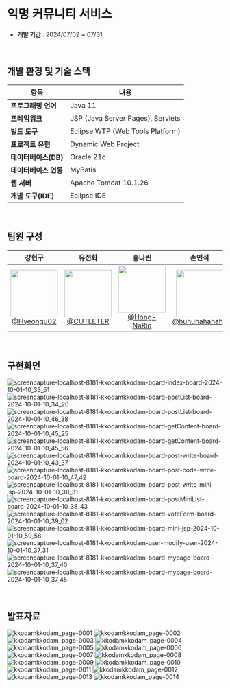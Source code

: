 # 익명 커뮤니티 서비스

- **개발 기간** : 2024/07/02 ~ 07/31

<br>
  
## 개발 환경 및 기술 스택

| 항목 | 내용 |
|---|---|
| **프로그래밍 언어** | Java 11 |
| **프레임워크** | JSP (Java Server Pages), Servlets |
| **빌드 도구** | Eclipse WTP (Web Tools Platform) |
| **프로젝트 유형** | Dynamic Web Project |
| **데이터베이스(DB)** | Oracle 21c |
| **데이터베이스 연동** | MyBatis |
| **웹 서버** | Apache Tomcat 10.1.26 |
| **개발 도구(IDE)** | Eclipse IDE |


<br>


## 팀원 구성

<div align="center">

| **강현구** | **유선화** | **홍나린** | **손민석** |
| :------: |  :------: | :------: | :------: |
| [<img src="https://avatars.githubusercontent.com/u/80089798?s=64&v=4" height=110> <br/> @Hyeongu02](https://github.com/Hyeongu02) | [<img src="https://avatars.githubusercontent.com/u/172234027?s=64&v=4" height=110> <br/> @CUTLETER](https://github.com/CUTLETER) | [<img src="https://avatars.githubusercontent.com/u/172233963?s=64&v=4" height=110> <br/> @Hong-NaRin](https://github.com/Hong-NaRin) | [<img src="https://avatars.githubusercontent.com/u/172233940?s=64&v=4" height=110> <br/> @huhuhahahaha](https://github.com/huhuhahahaha) |

</div>

<br>

## 구현화면
![screencapture-localhost-8181-kkodamkkodam-board-index-board-2024-10-01-10_33_51](https://github.com/user-attachments/assets/68c3558d-d933-45db-8fc2-3565cced35ae)
![screencapture-localhost-8181-kkodamkkodam-board-postList-board-2024-10-01-10_34_20](https://github.com/user-attachments/assets/c6bcaee6-5c25-4a86-a661-93649a8a929b)
![screencapture-localhost-8181-kkodamkkodam-board-postList-board-2024-10-01-10_46_38](https://github.com/user-attachments/assets/737e1c7e-f96f-4a83-931e-8299a6a34fc9)
![screencapture-localhost-8181-kkodamkkodam-board-getContent-board-2024-10-01-10_45_25](https://github.com/user-attachments/assets/f6c9a41e-4891-4b0a-8a01-818eab0ff4e5)
![screencapture-localhost-8181-kkodamkkodam-board-getContent-board-2024-10-01-10_45_56](https://github.com/user-attachments/assets/df0e602b-e5b2-419c-b0d9-6411bafaa536)
![screencapture-localhost-8181-kkodamkkodam-board-post-write-board-2024-10-01-10_43_37](https://github.com/user-attachments/assets/6b0805a1-d5b0-4937-9de2-ae92ce577e34)
![screencapture-localhost-8181-kkodamkkodam-board-post-code-write-board-2024-10-01-10_47_42](https://github.com/user-attachments/assets/b07c8e30-dd7f-48f7-968d-42fc14679f57)
![screencapture-localhost-8181-kkodamkkodam-board-post-write-mini-jsp-2024-10-01-10_38_31](https://github.com/user-attachments/assets/802ab237-a13e-4cc8-b609-235c992ade69)
![screencapture-localhost-8181-kkodamkkodam-board-postMiniList-board-2024-10-01-10_38_43](https://github.com/user-attachments/assets/20b38715-589a-40e4-9757-08215341054f)
![screencapture-localhost-8181-kkodamkkodam-board-voteForm-board-2024-10-01-10_39_02](https://github.com/user-attachments/assets/c7fab326-cb51-42f3-be92-b6085175b8b1)
![screencapture-localhost-8181-kkodamkkodam-board-mini-jsp-2024-10-01-10_59_58](https://github.com/user-attachments/assets/d1333b19-2e93-466e-873c-53c6072b1a92)
![screencapture-localhost-8181-kkodamkkodam-user-modify-user-2024-10-01-10_37_31](https://github.com/user-attachments/assets/6bd97af1-9c4d-4ef3-b8ee-648e4ec735ad)
![screencapture-localhost-8181-kkodamkkodam-board-mypage-board-2024-10-01-10_37_40](https://github.com/user-attachments/assets/f88e0e15-946f-48a6-8449-314638856ac4)
![screencapture-localhost-8181-kkodamkkodam-board-mypage-board-2024-10-01-10_37_45](https://github.com/user-attachments/assets/ca368f67-7c21-4a44-8a30-b9e3c3f33f8e)



<br>

## 발표자료

![kkodamkkodam_page-0001](https://github.com/user-attachments/assets/48cf13b4-1c70-45b5-a1d6-0c68d883c4b8)
![kkodamkkodam_page-0002](https://github.com/user-attachments/assets/c0474e8f-d7f7-48fe-b312-2b794b5fe451)
![kkodamkkodam_page-0003](https://github.com/user-attachments/assets/701ce925-5a06-47e4-a0c8-3fc6457fa315)
![kkodamkkodam_page-0004](https://github.com/user-attachments/assets/76245704-a883-4007-81e2-6f478ad53829)
![kkodamkkodam_page-0005](https://github.com/user-attachments/assets/0b5cbc4c-76dc-4afb-aa95-ab7b208103a9)
![kkodamkkodam_page-0006](https://github.com/user-attachments/assets/34efab66-c202-49b9-9347-50e7be7d6907)
![kkodamkkodam_page-0007](https://github.com/user-attachments/assets/3b30bbee-65c0-4197-8443-1eec6fbfffbe)
![kkodamkkodam_page-0008](https://github.com/user-attachments/assets/d8427e2b-af85-4fc4-9fd1-6641aba9417d)
![kkodamkkodam_page-0009](https://github.com/user-attachments/assets/33860d7a-81fb-4bea-9299-3929d4178e28)
![kkodamkkodam_page-0010](https://github.com/user-attachments/assets/2dcc84bf-8f66-4002-aaa0-408aa58c11e7)
![kkodamkkodam_page-0011](https://github.com/user-attachments/assets/bf173cce-72bb-4982-8da3-a3f7e0e68355)
![kkodamkkodam_page-0012](https://github.com/user-attachments/assets/32cb30ec-faff-46d7-b42a-3f39f6d4f44b)
![kkodamkkodam_page-0013](https://github.com/user-attachments/assets/6ad849b2-909b-438b-95ac-72ad099af080)
![kkodamkkodam_page-0014](https://github.com/user-attachments/assets/92526b41-056b-4bb7-b9a2-fc965ab37d58)
